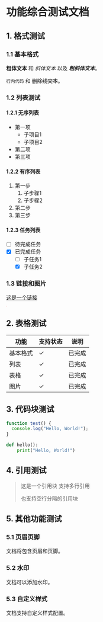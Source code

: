 # 功能综合测试文档

## 1. 格式测试

### 1.1 基本格式

**粗体文本** 和 *斜体文本* 以及 ***粗斜体文本***。

`行内代码` 和 ~~删除线文本~~。

### 1.2 列表测试

#### 1.2.1 无序列表

- 第一项
  - 子项目1
  - 子项目2
- 第二项
- 第三项

#### 1.2.2 有序列表

1. 第一步
   1. 子步骤1
   2. 子步骤2
2. 第二步
3. 第三步

#### 1.2.3 任务列表

- [ ] 待完成任务
- [x] 已完成任务
  - [ ] 子任务1
  - [x] 子任务2

### 1.3 链接和图片

[这是一个链接](https://github.com)

![Base64测试图片](data:image/png;base64,iVBORw0KGgoAAAANSUhEUgAAAAEAAAABCAYAAAAfFcSJAAAADUlEQVR42mP8z8BQDwAEhQGAhKmMIQAAAABJRU5ErkJggg==)

## 2. 表格测试

| 功能     | 支持状态 | 说明       |
|----------|----------|------------|
| 基本格式 | ✓       | 已完成     |
| 列表     | ✓       | 已完成     |
| 表格     | ✓       | 已完成     |
| 图片     | ✓       | 已完成     |

## 3. 代码块测试

```javascript
function test() {
  console.log("Hello, World!");
}
```

```python
def hello():
    print("Hello, World!")
```

## 4. 引用测试

> 这是一个引用块
> 支持多行引用
>
> 也支持空行分隔的引用块

## 5. 其他功能测试

### 5.1 页眉页脚

文档将包含页眉和页脚。

### 5.2 水印

文档可以添加水印。

### 5.3 自定义样式

文档支持自定义样式配置。
